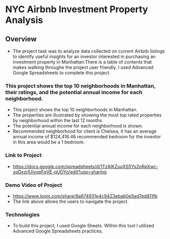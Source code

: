 # NYC Airbnb Investment Property Analysis

## Overview
* The project task was to analyze data collected on current Airbnb listings to identify useful insights for an investor interested in purchasing an investment property in Manhattan.There is a table of contents that makes walking throughe the project user friendly. I used Advanced Google Spreadsheets to complete this project.
### This project shows the top 10 neighborhoods in Manhattan, their ratings, and the potential annual income for each neighborhood.

* This project shows the top 10 neighborhoods in Manhattan.
* The properties are illustrated by showing the most top rated properties by neighborhood within the last 12 months.
* The potential annual income for each neighborhood is shown.
* Recommended neighborhood for client is Chelsea, it has an average annual income of $124,416.46 recommended bedroom for the investor in this area would be a 1 bedroom.

### Link to Project
* https://docs.google.com/spreadsheets/d/1TzAlKZuuXS5Ys2oRpXwc-zqDxzrlUivopFqVE-qUDYo/edit?usp=sharing

### Demo Video of Project 
* https://www.loom.com/share/6a674931e4c9423ebab0e5ad7ed811fb
* The link above allows the users to navigate the project.



### Technologies
* To build this project, I used Google Sheets. Within this tool I utilized Advanced Google Spreadsheets practices.



